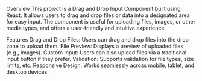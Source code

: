 Overview
This project is a Drag and Drop Input Component built using React. It allows users to drag and drop files or data into a designated area for easy input. The component is useful for uploading files, images, or other media types, and offers a user-friendly and intuitive experience.

Features
Drag and Drop Files: Users can drag and drop files into the drop zone to upload them.
File Preview: Displays a preview of uploaded files (e.g., images).
Custom Input: Users can also upload files via a traditional input button if they prefer.
Validation: Supports validation for file types, size limits, etc.
Responsive Design: Works seamlessly across mobile, tablet, and desktop devices.

